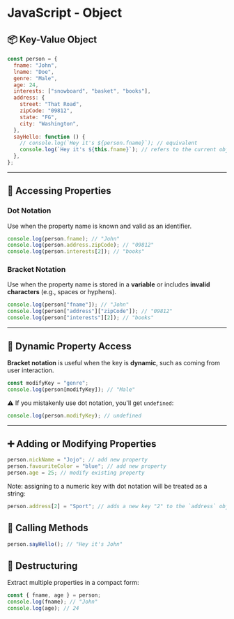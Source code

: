 # JavaScript - Object

## 📦 Key-Value Object

```js
const person = {
  fname: "John",
  lname: "Doe",
  genre: "Male",
  age: 24,
  interests: ["snowboard", "basket", "books"],
  address: {
    street: "That Road",
    zipCode: "09812",
    state: "FG",
    city: "Washington",
  },
  sayHello: function () {
    // console.log(`Hey it's ${person.fname}`); // equivalent
    console.log(`Hey it's ${this.fname}`); // refers to the current object
  },
};
```

---

## 📌 Accessing Properties

### Dot Notation

Use when the property name is known and valid as an identifier.

```js
console.log(person.fname); // "John"
console.log(person.address.zipCode); // "09812"
console.log(person.interests[2]); // "books"
```

### Bracket Notation

Use when the property name is stored in a **variable** or includes **invalid characters** (e.g., spaces or hyphens).

```js
console.log(person["fname"]); // "John"
console.log(person["address"]["zipCode"]); // "09812"
console.log(person["interests"][2]); // "books"
```

---

## 🎯 Dynamic Property Access

**Bracket notation** is useful when the key is **dynamic**, such as coming from user interaction.

```js
const modifyKey = "genre";
console.log(person[modifyKey]); // "Male"
```

⚠️ If you mistakenly use dot notation, you'll get `undefined`:

```js
console.log(person.modifyKey); // undefined
```

---

## ➕ Adding or Modifying Properties

```js
person.nickName = "Jojo"; // add new property
person.favouriteColor = "blue"; // add new property
person.age = 25; // modify existing property
```

Note: assigning to a numeric key with dot notation will be treated as a string:

```js
person.address[2] = "Sport"; // adds a new key "2" to the `address` object
```

## 🧰 Calling Methods

```js
person.sayHello(); // "Hey it's John"
```

## 🧪 Destructuring

Extract multiple properties in a compact form:

```js
const { fname, age } = person;
console.log(fname); // "John"
console.log(age); // 24
```
